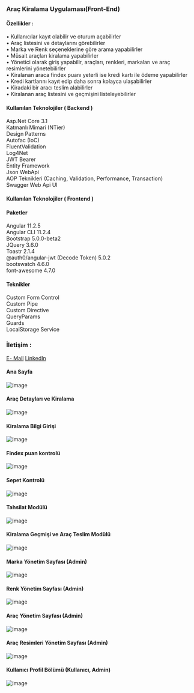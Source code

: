 <h3>Araç Kiralama Uygulaması(Front-End)</h3>

<h4>Özellikler :</h4>

• Kullanıcılar kayıt olabilir ve oturum açabilirler</br>
• Araç listesini ve detaylarını görebilirler</br>
• Marka ve Renk seçeneklerine göre arama yapabilirler</br>
• Müsait araçları kiralama yapabilirler</br>
• Yönetici olarak giriş yapabilir, araçları, renkleri, markaları ve araç resimlerini yönetebilirler</br>
• Kiralanan araca findex puanı yeterli ise kredi kartı ile ödeme yapabilirler</br>
• Kredi kartlarını kayıt edip daha sonra kolayca ulaşabilirler</br>
• Kiradaki bir aracı teslim alabilirler</br>
• Kiralanan araç listesini ve geçmişini listeleyebilirler</br>


<h4>Kullanılan Teknolojiler ( Backend )</h4>


Asp.Net Core 3.1</br>
Katmanlı Mimari (NTier)</br>
Design Patterns</br>
Autofac (IoC)</br>
FluentValidation</br>
Log4Net</br>
JWT Bearer</br>
Entity Framework</br>
Json WebApi</br>
AOP Teknikleri (Caching, Validation, Performance, Transaction)</br>
Swagger Web Api UI</br>



<h4>Kullanılan Teknolojiler ( Frontend )</h4>


<h4>Paketler</h4>

Angular 11.2.5</br>
Angular CLI 11.2.4</br>
Bootstrap 5.0.0-beta2</br>
JQuery 3.6.0</br>
Toastr 2.1.4</br>
@auth0/angular-jwt (Decode Token) 5.0.2</br>
bootswatch 4.6.0</br>
font-awesome 4.7.0</br>

<h4>Teknikler</h4>

Custom Form Control</br>
Custom Pipe</br>
Custom Directive</br>
QueryParams</br>
Guards</br>
LocalStorage Service</br>


<h3>İletişim :</h3> <a href="mailto:tuxposta@gmail.com">E- Mail</a>  <a href="www.linkedin.com/in/ahmet-erdogan-2020">LinkedIn</a>


<h4>Ana Sayfa</h4>

![image](https://user-images.githubusercontent.com/193318/114316808-d8da5700-9b0d-11eb-844b-5dbf26f9cf2b.png)



<h4>Araç Detayları ve Kiralama</h4>

![image](https://user-images.githubusercontent.com/193318/114316852-1808a800-9b0e-11eb-8943-8e42ef0a1af5.png)



<h4>Kiralama Bilgi Girişi</h4>

![image](https://user-images.githubusercontent.com/193318/114271948-a13fb200-9a1c-11eb-96c6-73b04bbc1ef6.png)



<h4>Findex puan kontrolü</h4>

![image](https://user-images.githubusercontent.com/193318/114320402-7a69a480-9b1e-11eb-8720-1da89efeabf3.png)



<h4>Sepet Kontrolü</h4>

![image](https://user-images.githubusercontent.com/193318/114320490-cb799880-9b1e-11eb-8882-dd5cddd31065.png)



<h4>Tahsilat Modülü</h4>

![image](https://user-images.githubusercontent.com/193318/114264004-14333380-99f1-11eb-8f94-612b342c7cdb.png)



<h4>Kiralama Geçmişi ve Araç Teslim Modülü</h4>

![image](https://user-images.githubusercontent.com/193318/114317128-4dfa5c00-9b0f-11eb-927b-262e2478cbe0.png)



<h4>Marka Yönetim Sayfası (Admin)</h4>

![image](https://user-images.githubusercontent.com/193318/114316937-67e76f00-9b0e-11eb-807c-a1305aff3752.png)



<h4>Renk Yönetim Sayfası (Admin)</h4>

![image](https://user-images.githubusercontent.com/193318/114316955-79c91200-9b0e-11eb-89cd-2cb3557c2d8d.png)



<h4>Araç Yönetim Sayfası (Admin)</h4>

![image](https://user-images.githubusercontent.com/193318/114316969-8fd6d280-9b0e-11eb-9910-7cd0f0805380.png)



<h4>Araç Resimleri Yönetim Sayfası (Admin)</h4>

![image](https://user-images.githubusercontent.com/193318/114317057-f0660f80-9b0e-11eb-83cb-baf21a6032c6.png)



<h4>Kullanıcı Profil Bölümü (Kullanıcı, Admin)</h4>

![image](https://user-images.githubusercontent.com/193318/114264106-acc9b380-99f1-11eb-908c-e0b0d1c68bd6.png)


